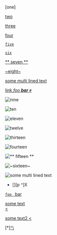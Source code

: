[one]

[ two]

[two]: /two

[ three ]

[three]: /three

[ four ][]

[four]: /four

[ `five` ][ `five` ]

[`five`]: /five

[ `six` ]( /url )

[** seven **](
    /url)

[
    ~eight~
]

[~eight~]: /eight

[
    some
    multi
    lined
    text
]

[some multi lined text]: /url

[  link   *foo **bar** `#`*](/uri)

![nine]

[nine]: /url

![ ten]

[ten]: /url

![ eleven ]

[eleven]: /url

![ `twelve` ]

[`twelve`]: /url

![ `thirteen` ][ `thirteen` ]

[`thirteen`]: /thirteen

![ `fourteen` ]( /url )

![** fifteen **](
    /url)

![
    ~sixteen~
]

[~sixteen~]: /url

![
    some
    multi
    lined
    text
]


[ reference definition ]: /some/url
[
    another reference definition
]:   /some/url

<!-- multi-line reference link label -->
- [][p
^]X

<!-- Multi-line code in link is removed -->
[`foo
` bar]

[`foo ` bar]: /url

<!-- Hard break in link is removed -->
[some text  
<]

[some text <]: /url

[some text2
<]

[some text2 <]: /url

<!-- Properly parse label in reference links when there's an escape -->
 [*][^\ ][q]

[q]: /url
